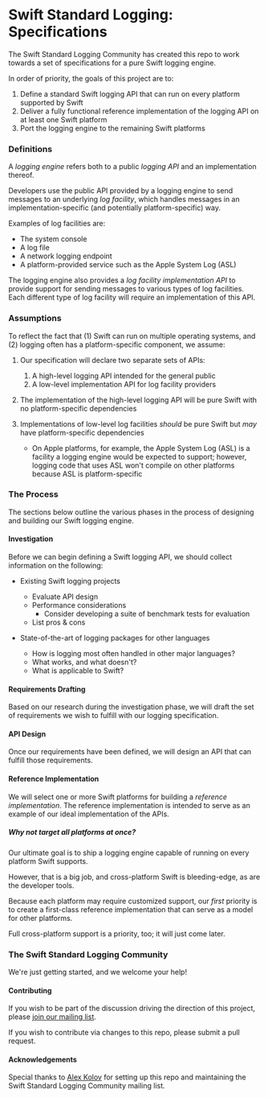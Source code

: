 # Swift Standard Logging: Specifications

The Swift Standard Logging Community has created this repo to work towards a set of specifications for a pure Swift logging engine.

In order of priority, the goals of this project are to:

1. Define a standard Swift logging API that can run on every platform supported by Swift
2. Deliver a fully functional reference implementation of the logging API on at least one Swift platform
3. Port the logging engine to the remaining Swift platforms

### Definitions

A *logging engine* refers both to a public *logging API* and an implementation thereof.

Developers use the public API provided by a logging engine to send messages to an underlying *log facility*, which handles messages in an implementation-specific (and potentially platform-specific) way.

Examples of log facilities are:

- The system console
- A log file
- A network logging endpoint
- A platform-provided service such as the Apple System Log (ASL)

The logging engine also provides a *log facility implementation API* to provide support for sending messages to various types of log facilities. Each different type of log facility will require an implementation of this API.

### Assumptions

To reflect the fact that (1) Swift can run on multiple operating systems, and (2) logging often has a platform-specific component, we assume:

1. Our specification will declare two separate sets of APIs:
	1. A high-level logging API intended for the general public
	2. A low-level implementation API for log facility providers

2. The implementation of the high-level logging API will be pure Swift with no platform-specific dependencies

3. Implementations of low-level log facilities *should* be pure Swift but *may* have platform-specific dependencies
	- On Apple platforms, for example, the Apple System Log (ASL) is a facility a logging engine would be expected to support; however, logging code that uses ASL won't compile on other platforms because ASL is platform-specific

### The Process

The sections below outline the various phases in the process of designing and building our Swift logging engine.

#### Investigation

Before we can begin defining a Swift logging API, we should collect information on the following:

- Existing Swift logging projects
	- Evaluate API design
	- Performance considerations
		- Consider developing a suite of benchmark tests for evaluation
	- List pros & cons

- State-of-the-art of logging packages for other languages
	- How is logging most often handled in other major languages?
	- What works, and what doesn't?
	- What is applicable to Swift?

#### Requirements Drafting

Based on our research during the investigation phase, we will draft the set of requirements we wish to fulfill with our logging specification.

#### API Design

Once our requirements have been defined, we will design an API that can fulfill those requirements.

#### Reference Implementation

We will select one or more Swift platforms for building a *reference implementation*. The reference implementation is intended to serve as an example of our ideal implementation of the APIs.

##### Why not target all platforms at once?

Our ultimate goal is to ship a logging engine capable of running on every platform Swift supports.

However, that is a big job, and cross-platform Swift is bleeding-edge, as are the developer tools.

Because each platform may require customized support, our *first* priority is to create a first-class reference implementation that can serve as a model for other platforms.

Full cross-platform support is a priority, too; it will just come later.

### The Swift Standard Logging Community

We're just getting started, and we welcome your help!

#### Contributing

If you wish to be part of the discussion driving the direction of this project, please [join our mailing list](http://swiftlogging.org/mailman/listinfo/swift-logging-dev_swiftlogging.org).

If you wish to contribute via changes to this repo, please submit a pull request.

#### Acknowledgements

Special thanks to [Alex Kolov](mailto:me@alexkolov.com) for setting up this repo and maintaining the Swift Standard Logging Community mailing list.
